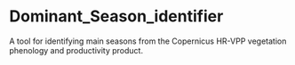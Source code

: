 # Dominant_Season_identifier
A tool for identifying main seasons from the Copernicus HR-VPP vegetation phenology and productivity product.
